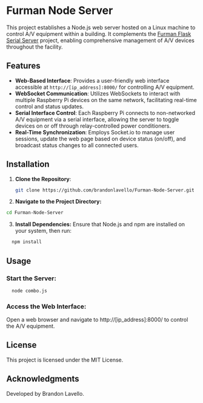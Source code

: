 # Furman Node Server

This project establishes a Node.js web server hosted on a Linux machine to control A/V equipment within a building. It complements the [Furman Flask Serial Server](https://github.com/brandonlavello/Furman-Flask-Serial-Server) project, enabling comprehensive management of A/V devices throughout the facility.

## Features

- **Web-Based Interface**: Provides a user-friendly web interface accessible at `http://[ip_address]:8000/` for controlling A/V equipment.
- **WebSocket Communication**: Utilizes WebSockets to interact with multiple Raspberry Pi devices on the same network, facilitating real-time control and status updates.
- **Serial Interface Control**: Each Raspberry Pi connects to non-networked A/V equipment via a serial interface, allowing the server to toggle devices on or off through relay-controlled power conditioners.
- **Real-Time Synchronization**: Employs Socket.io to manage user sessions, update the web page based on device status (on/off), and broadcast status changes to all connected users.

## Installation

1. **Clone the Repository**:

   ```bash
   git clone https://github.com/brandonlavello/Furman-Node-Server.git
   ```

2. **Navigate to the Project Directory:**
  ```bash
  cd Furman-Node-Server
  ```

3. **Install Dependencies:**
Ensure that Node.js and npm are installed on your system, then run:
  ```bash
    npm install
  ```

## Usage

### Start the Server:
  ```bash
    node combo.js
  ```

### Access the Web Interface:
Open a web browser and navigate to http://[ip_address]:8000/ to control the A/V equipment.

## License

This project is licensed under the MIT License.

## Acknowledgments

Developed by Brandon Lavello.

